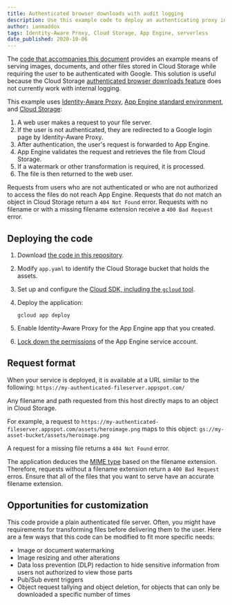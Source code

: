 ```yaml
---
title: Authenticated browser downloads with audit logging
description: Use this example code to deploy an authenticating proxy in front of a Google Cloud file server with audit logging.
author: ianmaddox
tags: Identity-Aware Proxy, Cloud Storage, App Engine, serverless
date_published: 2020-10-06
---
```


The
[code that accompanies this document](https://github.com/GoogleCloudPlatform/community/tree/master/tutorials/authenicated-browser-downloads-with-audit-logging/) 
provides an example means of serving images, documents, and other files stored in Cloud Storage while requiring the user to be authenticated with Google. This 
solution is useful because the Cloud Storage 
[authenticated browser downloads feature](https://cloud.google.com/storage/docs/access-control/cookie-based-authentication) does not currently work with internal 
logging.

This example uses [Identity-Aware Proxy](https://cloud.google.com/iap/docs), [App Engine standard environment](https://cloud.google.com/appengine/docs/standard),
and [Cloud Storage](https://cloud.google.com/storage/docs):

1. A web user makes a request to your file server.
1. If the user is not authenticated, they are redirected to a Google login page by Identity-Aware Proxy.
1. After authentication, the user's request is forwarded to App Engine.
1. App Engine validates the request and retrieves the file from Cloud Storage.
1. If a watermark or other transformation is required, it is processed.
1. The file is then returned to the web user.

Requests from users who are not authenticated or who are not authorized to access the files do not reach App Engine. Requests that do not match an object in 
Cloud Storage return a `404 Not Found` error. Requests with no filename or with a missing filename extension receive a `400 Bad Request` error.

## Deploying the code

1.  Download
    [the code in this repository](https://github.com/GoogleCloudPlatform/community/tree/master/tutorials/authenicated-browser-downloads-with-audit-logging/).
1.  Modify `app.yaml` to identify the Cloud Storage bucket that holds the assets.
1.  Set up and configure the [Cloud SDK, including the `gcloud` tool](https://cloud.google.com/sdk/docs/install).
1.  Deploy the application:

        gcloud app deploy

1. Enable Identity-Aware Proxy for the App Engine app that you created.
1. [Lock down the permissions](https://cloud.google.com/appengine/docs/standard/go/service-account) of the App Engine service account.

## Request format

When your service is deployed, it is available at a URL similar to the following: `https://my-authenticated-fileserver.appspot.com/`

Any filename and path requested from this host directly maps to an object in Cloud Storage. 

For example, a request to `https://my-authenticated-fileserver.appspot.com/assets/heroimage.png` maps to this object:
`gs://my-asset-bucket/assets/heroimage.png`

A request for a missing file returns a `404 Not Found` error.

The application deduces the [MIME type](https://developer.mozilla.org/en-US/docs/Web/HTTP/Basics_of_HTTP/MIME_types) based on the filename extension. Therefore,
requests without a filename extension return a `400 Bad Request` erros. Ensure that all of the files that you want to serve have an accurate filename extension.

## Opportunities for customization

This code provide a plain authenticated file server. Often, you might have requirements for transforming files before delivering them to the user. Here are a few
ways that this code can be modified to fit more specific needs:

* Image or document watermarking
* Image resizing and other alterations
* Data loss prevention (DLP) redaction to hide sensitive information from users not authorized to view those parts
* Pub/Sub event triggers
* Object request tallying and object deletion, for objects that can only be downloaded a specific number of times
